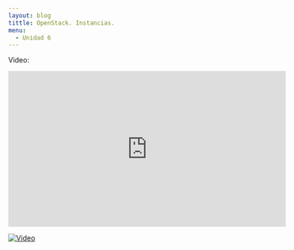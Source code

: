 ```yaml
---
layout: blog
tittle: OpenStack. Instancias.
menu:
  - Unidad 6
---
```

Video:

<iframe
    width="560"
    height="315"
    src="https://www.youtube.com/watch?v=XYOme2eNQTg?wmode=opaque"
    frameborder="0"
    allowfullscreen></iframe>


[![Video](https://www.youtube.com/watch?v=XYOme2eNQTg/0.jpg)](https://www.youtube.com/watch?v=XYOme2eNQTg)
